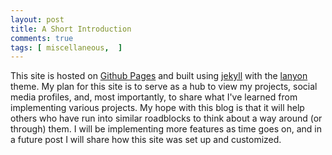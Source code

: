 ```yaml
---
layout: post
title: A Short Introduction
comments: true
tags: [ miscellaneous,  ]
---
```


This site is hosted on [Github Pages](https://pages.github.com) and built using [jekyll](https://jekyllrb.com) with the [lanyon](https://github.com/poole/lanyon) theme. My plan for this site is to serve as a hub to view my projects, social media profiles, and, most importantly, to share what I've learned from implementing various projects. My hope with this blog is that it will help others who have run into similar roadblocks to think about a way around (or through) them. I will be implementing more features as time goes on, and in a future post I will share how this site was set up and customized. 